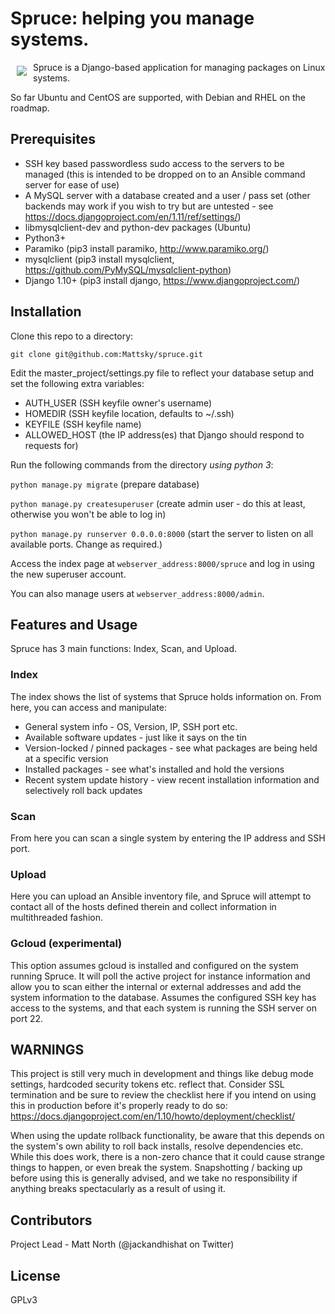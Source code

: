 # Spruce: helping you manage systems.

<img src="http://ccrg.co.uk/spruce_logo_small.png" align="left" hspace="10" vspace="6">

Spruce is a Django-based application for managing packages on Linux systems. 

So far Ubuntu and CentOS are supported, with Debian and RHEL on the roadmap.

## Prerequisites

- SSH key based passwordless sudo access to the servers to be managed (this is intended to be dropped on to an Ansible command server for ease of use)
- A MySQL server with a database created and a user / pass set (other backends may work if you wish to try but are untested - see https://docs.djangoproject.com/en/1.11/ref/settings/)
- libmysqlclient-dev and python-dev packages (Ubuntu)
- Python3+ 
- Paramiko (pip3 install paramiko, http://www.paramiko.org/)
- mysqlclient (pip3 install mysqlclient, https://github.com/PyMySQL/mysqlclient-python)
- Django 1.10+ (pip3 install django, https://www.djangoproject.com/)

## Installation

Clone this repo to a directory:

`git clone git@github.com:Mattsky/spruce.git`

Edit the master_project/settings.py file to reflect your database setup and set the following extra variables:

- AUTH_USER (SSH keyfile owner's username)
- HOMEDIR (SSH keyfile location, defaults to ~/.ssh)
- KEYFILE (SSH keyfile name) 
- ALLOWED_HOST (the IP address(es) that Django should respond to requests for)

Run the following commands from the directory *using python 3*:

`python manage.py migrate` (prepare database)

`python manage.py createsuperuser` (create admin user - do this at least, otherwise you won't be able to log in)

`python manage.py runserver 0.0.0.0:8000` (start the server to listen on all available ports. Change as required.)

Access the index page at `webserver_address:8000/spruce` and log in using the new superuser account. 

You can also manage users at `webserver_address:8000/admin`.

## Features and Usage

Spruce has 3 main functions: Index, Scan, and Upload.

### Index

The index shows the list of systems that Spruce holds information on. From here, you can access and manipulate:

- General system info - OS, Version, IP, SSH port etc.
- Available software updates - just like it says on the tin
- Version-locked / pinned packages - see what packages are being held at a specific version
- Installed packages - see what's installed and hold the versions
- Recent system update history - view recent installation information and selectively roll back updates

### Scan

From here you can scan a single system by entering the IP address and SSH port.

### Upload

Here you can upload an Ansible inventory file, and Spruce will attempt to contact all of the hosts defined therein and collect information in multithreaded fashion.

### Gcloud (experimental)

This option assumes gcloud is installed and configured on the system running Spruce. It will poll the active project for instance information and allow you to scan either the internal or external addresses and add the system information to the database. Assumes the configured SSH key has access to the systems, and that each system is running the SSH server on port 22.

## WARNINGS

This project is still very much in development and things like debug mode settings, hardcoded security tokens etc. reflect that. Consider SSL termination and be sure to review the checklist here if you intend on using this in production before it's properly ready to do so: https://docs.djangoproject.com/en/1.10/howto/deployment/checklist/

When using the update rollback functionality, be aware that this depends on the system's own ability to roll back installs, resolve dependencies etc. While this does work, there is a non-zero chance that it could cause strange things to happen, or even break the system. Snapshotting / backing up before using this is generally advised, and we take no responsibility if anything breaks spectacularly as a result of using it.

## Contributors

Project Lead - Matt North (@jackandhishat on Twitter)

## License

GPLv3
